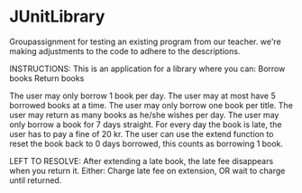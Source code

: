 # JUnitLibrary
Groupassignment for testing an existing program from our teacher. 
we're making adjustments to the code to adhere to the descriptions. 

INSTRUCTIONS:
This is an application for a library where you can:
Borrow books
Return books

The user may only borrow 1 book per day.
The user may at most have 5 borrowed books at a time.
The user may only borrow one book per title. 
The user may return as many books as he/she wishes per day.
The user may only borrow a book for 7 days straight. 
For every day the book is late, the user has to pay a fine of 20 kr. 
The user can use the extend function to reset the book back to 0 days borrowed, this counts as borrowing 1 book.

LEFT TO RESOLVE:
After extending a late book, the late fee disappears when you return it. Either: Charge late fee on extension, OR wait to charge until returned.